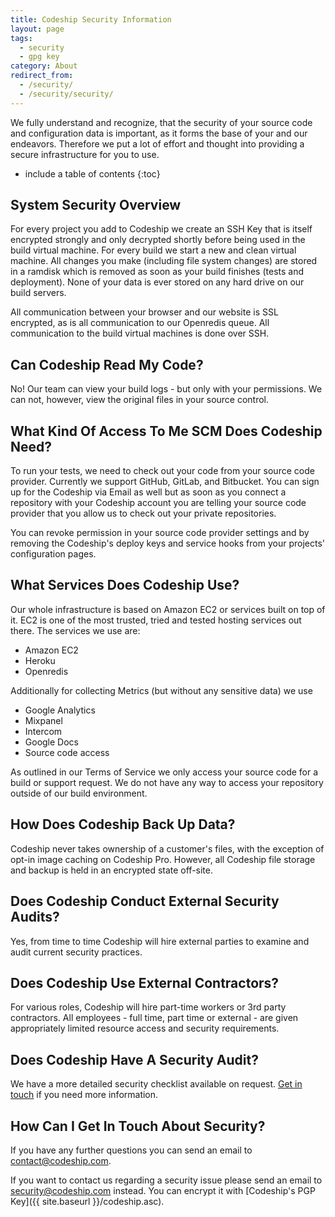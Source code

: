 ```yaml
---
title: Codeship Security Information
layout: page
tags:
  - security
  - gpg key
category: About
redirect_from:
  - /security/
  - /security/security/
---
```

We fully understand and recognize, that the security of your source code and configuration data is important, as it forms the base of your and our endeavors. Therefore we put a lot of effort and thought into providing a secure infrastructure for you to use.

* include a table of contents
{:toc}

## System Security Overview

For every project you add to Codeship we create an SSH Key that is itself encrypted strongly and only decrypted shortly before being used in the build virtual machine. For every build we start a new and clean virtual machine. All changes you make (including file system changes) are stored in a ramdisk which is removed as soon as your build finishes (tests and deployment). None of your data is ever stored on any hard drive on our build servers.

All communication between your browser and our website is SSL encrypted, as is all communication to our Openredis queue. All communication to the build virtual machines is done over SSH.

## Can Codeship Read My Code?

No! Our team can view your build logs - but only with your permissions. We can not, however, view the original files in your source control.

## What Kind Of Access To Me SCM Does Codeship Need?

To run your tests, we need to check out your code from your source code provider. Currently we support GitHub, GitLab, and Bitbucket. You can sign up for the Codeship via Email as well but as soon as you connect a repository with your Codeship account you are telling your source code provider that you allow us to check out your private repositories.

You can revoke permission in your source code provider settings and by removing the Codeship's deploy keys and service hooks from your projects' configuration pages.

## What Services Does Codeship Use?

Our whole infrastructure is based on Amazon EC2 or services built on top of it. EC2 is one of the most trusted, tried and tested hosting services out there. The services we use are:

* Amazon EC2
* Heroku
* Openredis

Additionally for collecting Metrics (but without any sensitive data) we use

+ Google Analytics
+ Mixpanel
+ Intercom
+ Google Docs
+ Source code access

As outlined in our Terms of Service we only access your source code for a build or support request. We do not have any way to access your repository outside of our build environment.

## How Does Codeship Back Up Data?

Codeship never takes ownership of a customer's files, with the exception of opt-in image caching on Codeship Pro. However, all Codeship file storage and backup is held in an encrypted state off-site.

## Does Codeship Conduct External Security Audits?

Yes, from time to time Codeship will hire external parties to examine and audit current security practices.

## Does Codeship Use External Contractors?

For various roles, Codeship will hire part-time workers or 3rd party contractors. All employees - full time, part time or external - are given appropriately limited resource access and security requirements.

## Does Codeship Have A Security Audit?

We have a more detailed security checklist available on request. [Get in touch](mailto:security@codeship.com) if you need more information.

## How Can I Get In Touch About Security?

If you have any further questions you can send an email to [contact@codeship.com](mailto:contact@codeship.com).

If you want to contact us regarding a security issue please send an email to [security@codeship.com](mailto:security@codeship.com) instead. You can encrypt it with [Codeship's PGP Key]({{ site.baseurl }}/codeship.asc).
